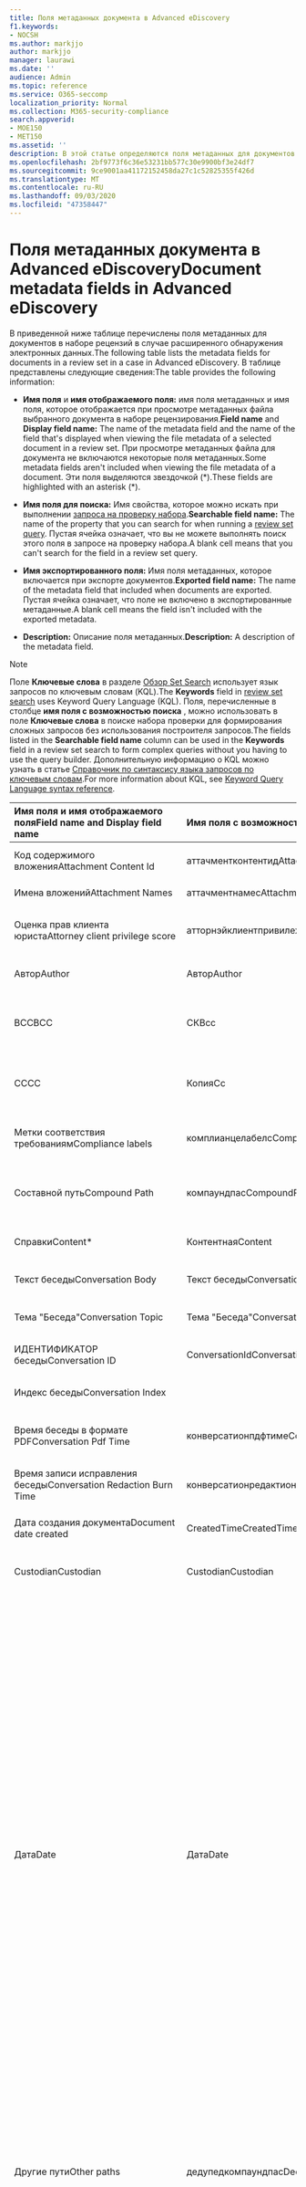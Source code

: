 ```yaml
---
title: Поля метаданных документа в Advanced eDiscovery
f1.keywords:
- NOCSH
ms.author: markjjo
author: markjjo
manager: laurawi
ms.date: ''
audience: Admin
ms.topic: reference
ms.service: O365-seccomp
localization_priority: Normal
ms.collection: M365-security-compliance
search.appverid:
- MOE150
- MET150
ms.assetid: ''
description: В этой статье определяются поля метаданных для документов в наборе проверки в случае Advanced eDiscovery в Microsoft 365.
ms.openlocfilehash: 2bf9773f6c36e53231bb577c30e9900bf3e24df7
ms.sourcegitcommit: 9ce9001aa41172152458da27c1c52825355f426d
ms.translationtype: MT
ms.contentlocale: ru-RU
ms.lasthandoff: 09/03/2020
ms.locfileid: "47358447"
---
```

# <a name="document-metadata-fields-in-advanced-ediscovery"></a><span data-ttu-id="0b75d-103">Поля метаданных документа в Advanced eDiscovery</span><span class="sxs-lookup"><span data-stu-id="0b75d-103">Document metadata fields in Advanced eDiscovery</span></span>

<span data-ttu-id="0b75d-104">В приведенной ниже таблице перечислены поля метаданных для документов в наборе рецензий в случае расширенного обнаружения электронных данных.</span><span class="sxs-lookup"><span data-stu-id="0b75d-104">The following table lists the metadata fields for documents in a review set in a case in Advanced eDiscovery.</span></span> <span data-ttu-id="0b75d-105">В таблице представлены следующие сведения:</span><span class="sxs-lookup"><span data-stu-id="0b75d-105">The table provides the following information:</span></span>

- <span data-ttu-id="0b75d-106">**Имя поля** и **имя отображаемого поля:** имя поля метаданных и имя поля, которое отображается при просмотре метаданных файла выбранного документа в наборе рецензирования.</span><span class="sxs-lookup"><span data-stu-id="0b75d-106">**Field name** and **Display field name:** The name of the metadata field and the name of the field that's displayed when viewing the file metadata of a selected document in a review set.</span></span> <span data-ttu-id="0b75d-107">При просмотре метаданных файла для документа не включаются некоторые поля метаданных.</span><span class="sxs-lookup"><span data-stu-id="0b75d-107">Some metadata fields aren't included when viewing the file metadata of a document.</span></span> <span data-ttu-id="0b75d-108">Эти поля выделяются звездочкой (\*).</span><span class="sxs-lookup"><span data-stu-id="0b75d-108">These fields are highlighted with an asterisk (\*).</span></span>

- <span data-ttu-id="0b75d-109">**Имя поля для поиска:** Имя свойства, которое можно искать при выполнении [запроса на проверку набора](review-set-search.md).</span><span class="sxs-lookup"><span data-stu-id="0b75d-109">**Searchable field name:** The name of the property that you can search for when running a [review set query](review-set-search.md).</span></span> <span data-ttu-id="0b75d-110">Пустая ячейка означает, что вы не можете выполнять поиск этого поля в запросе на проверку набора.</span><span class="sxs-lookup"><span data-stu-id="0b75d-110">A blank cell means that you can't search for the field in a review set query.</span></span>

- <span data-ttu-id="0b75d-111">**Имя экспортированного поля:** Имя поля метаданных, которое включается при экспорте документов.</span><span class="sxs-lookup"><span data-stu-id="0b75d-111">**Exported field name:** The name of the metadata field that included when documents are exported.</span></span>  <span data-ttu-id="0b75d-112">Пустая ячейка означает, что поле не включено в экспортированные метаданные.</span><span class="sxs-lookup"><span data-stu-id="0b75d-112">A blank cell means the field isn't included with the exported metadata.</span></span>

- <span data-ttu-id="0b75d-113">**Description:** Описание поля метаданных.</span><span class="sxs-lookup"><span data-stu-id="0b75d-113">**Description:** A description of the metadata field.</span></span>

> [!NOTE]
> <span data-ttu-id="0b75d-114">Поле **Ключевые слова** в разделе [Обзор Set Search](https://docs.microsoft.com/microsoft-365/compliance/review-set-search) использует язык запросов по ключевым словам (KQL).</span><span class="sxs-lookup"><span data-stu-id="0b75d-114">The **Keywords** field in [review set search](https://docs.microsoft.com/microsoft-365/compliance/review-set-search) uses Keyword Query Language (KQL).</span></span> <span data-ttu-id="0b75d-115">Поля, перечисленные в столбце **имя поля с возможностью поиска** , можно использовать в поле **Ключевые слова** в поиске набора проверки для формирования сложных запросов без использования построителя запросов.</span><span class="sxs-lookup"><span data-stu-id="0b75d-115">The fields listed in the **Searchable field name** column can be used in the **Keywords** field in a review set search to form complex queries without you having to use the query builder.</span></span> <span data-ttu-id="0b75d-116">Дополнительную информацию о KQL можно узнать в статье [Справочник по синтаксису языка запросов по ключевым словам](https://go.microsoft.com/fwlink/?LinkId=269603).</span><span class="sxs-lookup"><span data-stu-id="0b75d-116">For more information about KQL, see [Keyword Query Language syntax reference](https://go.microsoft.com/fwlink/?LinkId=269603).</span></span>

|<span data-ttu-id="0b75d-117">**Имя поля** и **имя отображаемого поля**</span><span class="sxs-lookup"><span data-stu-id="0b75d-117">**Field name** and **Display field name**</span></span>|<span data-ttu-id="0b75d-118">**Имя поля с возможностью поиска**</span><span class="sxs-lookup"><span data-stu-id="0b75d-118">**Searchable field name**</span></span>|<span data-ttu-id="0b75d-119">**Имя экспортируемого поля**</span><span class="sxs-lookup"><span data-stu-id="0b75d-119">**Exported field name**</span></span>|<span data-ttu-id="0b75d-120">**Описание**</span><span class="sxs-lookup"><span data-stu-id="0b75d-120">**Description**</span></span>|
|:-----|:-----|:-----|:-----|
|<span data-ttu-id="0b75d-121">Код содержимого вложения</span><span class="sxs-lookup"><span data-stu-id="0b75d-121">Attachment Content Id</span></span>|<span data-ttu-id="0b75d-122">аттачментконтентид</span><span class="sxs-lookup"><span data-stu-id="0b75d-122">AttachmentContentId</span></span>||<span data-ttu-id="0b75d-123">Идентификатор содержимого вложения элемента.</span><span class="sxs-lookup"><span data-stu-id="0b75d-123">Attachment content Id of the item.</span></span>|
|<span data-ttu-id="0b75d-124">Имена вложений</span><span class="sxs-lookup"><span data-stu-id="0b75d-124">Attachment Names</span></span>|<span data-ttu-id="0b75d-125">аттачментнамес</span><span class="sxs-lookup"><span data-stu-id="0b75d-125">AttachmentNames</span></span>|<span data-ttu-id="0b75d-126">Attachment_Names</span><span class="sxs-lookup"><span data-stu-id="0b75d-126">Attachment_Names</span></span>|<span data-ttu-id="0b75d-127">Список имен вложений.</span><span class="sxs-lookup"><span data-stu-id="0b75d-127">List of names of attachments.</span></span>|
|<span data-ttu-id="0b75d-128">Оценка прав клиента юриста</span><span class="sxs-lookup"><span data-stu-id="0b75d-128">Attorney client privilege score</span></span>|<span data-ttu-id="0b75d-129">атторнэйклиентпривилежескоре</span><span class="sxs-lookup"><span data-stu-id="0b75d-129">AttorneyClientPrivilegeScore</span></span>||<span data-ttu-id="0b75d-130">Юрист — Оценка контента модели прав клиентов.</span><span class="sxs-lookup"><span data-stu-id="0b75d-130">Attorney-client privilege model content score.</span></span>|
|<span data-ttu-id="0b75d-131">Автор</span><span class="sxs-lookup"><span data-stu-id="0b75d-131">Author</span></span>|<span data-ttu-id="0b75d-132">Автор</span><span class="sxs-lookup"><span data-stu-id="0b75d-132">Author</span></span>|<span data-ttu-id="0b75d-133">Doc_authors</span><span class="sxs-lookup"><span data-stu-id="0b75d-133">Doc_authors</span></span>|<span data-ttu-id="0b75d-134">Автор из метаданных документа.</span><span class="sxs-lookup"><span data-stu-id="0b75d-134">Author from the document metadata.</span></span>|
|<span data-ttu-id="0b75d-135">BCC</span><span class="sxs-lookup"><span data-stu-id="0b75d-135">BCC</span></span>|<span data-ttu-id="0b75d-136">СК</span><span class="sxs-lookup"><span data-stu-id="0b75d-136">Bcc</span></span>|<span data-ttu-id="0b75d-137">Email_bcc</span><span class="sxs-lookup"><span data-stu-id="0b75d-137">Email_bcc</span></span>|<span data-ttu-id="0b75d-138">Поле "СК" для типов сообщений.</span><span class="sxs-lookup"><span data-stu-id="0b75d-138">Bcc field for message types.</span></span> <span data-ttu-id="0b75d-139">Формат — \*\*DisplayName \<SMTPAddress> \*\*.</span><span class="sxs-lookup"><span data-stu-id="0b75d-139">Format is **DisplayName \<SMTPAddress>**.</span></span>|
|<span data-ttu-id="0b75d-140">CC</span><span class="sxs-lookup"><span data-stu-id="0b75d-140">CC</span></span>|<span data-ttu-id="0b75d-141">Копия</span><span class="sxs-lookup"><span data-stu-id="0b75d-141">Cc</span></span>|<span data-ttu-id="0b75d-142">Email_cc</span><span class="sxs-lookup"><span data-stu-id="0b75d-142">Email_cc</span></span>|<span data-ttu-id="0b75d-143">Поле "копия" для типов сообщений.</span><span class="sxs-lookup"><span data-stu-id="0b75d-143">Cc field for message types.</span></span> <span data-ttu-id="0b75d-144">Формат — \*\*DisplayName \<SMTPAddress> \*\*.</span><span class="sxs-lookup"><span data-stu-id="0b75d-144">Format is **DisplayName \<SMTPAddress>**.</span></span>|
|<span data-ttu-id="0b75d-145">Метки соответствия требованиям</span><span class="sxs-lookup"><span data-stu-id="0b75d-145">Compliance labels</span></span>|<span data-ttu-id="0b75d-146">комплианцелабелс</span><span class="sxs-lookup"><span data-stu-id="0b75d-146">ComplianceLabels</span></span>|<span data-ttu-id="0b75d-147">Compliance_labels</span><span class="sxs-lookup"><span data-stu-id="0b75d-147">Compliance_labels</span></span>|<span data-ttu-id="0b75d-148">[Метки хранения](retention.md) применены к содержимому в Office 365.</span><span class="sxs-lookup"><span data-stu-id="0b75d-148">[Retention labels](retention.md) applied to content in Office 365.</span></span>|
|<span data-ttu-id="0b75d-149">Составной путь</span><span class="sxs-lookup"><span data-stu-id="0b75d-149">Compound Path</span></span>|<span data-ttu-id="0b75d-150">компаундпас</span><span class="sxs-lookup"><span data-stu-id="0b75d-150">CompoundPath</span></span>|<span data-ttu-id="0b75d-151">Compound_path</span><span class="sxs-lookup"><span data-stu-id="0b75d-151">Compound_path</span></span>|<span data-ttu-id="0b75d-152">Доступный для человека путь, который описывает источник элемента.</span><span class="sxs-lookup"><span data-stu-id="0b75d-152">Human readable path that describes the source of the item.</span></span>|
|<span data-ttu-id="0b75d-153">Справки</span><span class="sxs-lookup"><span data-stu-id="0b75d-153">Content\*</span></span>|<span data-ttu-id="0b75d-154">Контентная</span><span class="sxs-lookup"><span data-stu-id="0b75d-154">Content</span></span>||<span data-ttu-id="0b75d-155">Извлеченный текст элемента.</span><span class="sxs-lookup"><span data-stu-id="0b75d-155">Extracted text of the item.</span></span>|
|<span data-ttu-id="0b75d-156">Текст беседы</span><span class="sxs-lookup"><span data-stu-id="0b75d-156">Conversation Body</span></span>|<span data-ttu-id="0b75d-157">Текст беседы</span><span class="sxs-lookup"><span data-stu-id="0b75d-157">Conversation Body</span></span>||<span data-ttu-id="0b75d-158">Текст беседы элемента.</span><span class="sxs-lookup"><span data-stu-id="0b75d-158">Conversation body of the item.</span></span>|
|<span data-ttu-id="0b75d-159">Тема "Беседа"</span><span class="sxs-lookup"><span data-stu-id="0b75d-159">Conversation Topic</span></span>|<span data-ttu-id="0b75d-160">Тема "Беседа"</span><span class="sxs-lookup"><span data-stu-id="0b75d-160">Conversation Topic</span></span>||<span data-ttu-id="0b75d-161">Раздел "Беседа" элемента.</span><span class="sxs-lookup"><span data-stu-id="0b75d-161">Conversation topic of the item.</span></span>|
|<span data-ttu-id="0b75d-162">ИДЕНТИФИКАТОР беседы</span><span class="sxs-lookup"><span data-stu-id="0b75d-162">Conversation ID</span></span>|<span data-ttu-id="0b75d-163">ConversationId</span><span class="sxs-lookup"><span data-stu-id="0b75d-163">ConversationId</span></span>|<span data-ttu-id="0b75d-164">Conversation_ID</span><span class="sxs-lookup"><span data-stu-id="0b75d-164">Conversation_ID</span></span>|<span data-ttu-id="0b75d-165">Идентификатор беседы из сообщения.</span><span class="sxs-lookup"><span data-stu-id="0b75d-165">Conversation Id from the message.</span></span>|
|<span data-ttu-id="0b75d-166">Индекс беседы</span><span class="sxs-lookup"><span data-stu-id="0b75d-166">Conversation Index</span></span>||<span data-ttu-id="0b75d-167">Conversation_index</span><span class="sxs-lookup"><span data-stu-id="0b75d-167">Conversation_index</span></span>|<span data-ttu-id="0b75d-168">Индекс беседы из сообщения.</span><span class="sxs-lookup"><span data-stu-id="0b75d-168">Conversation index from the message.</span></span>|
|<span data-ttu-id="0b75d-169">Время беседы в формате PDF</span><span class="sxs-lookup"><span data-stu-id="0b75d-169">Conversation Pdf Time</span></span>|<span data-ttu-id="0b75d-170">конверсатионпдфтиме</span><span class="sxs-lookup"><span data-stu-id="0b75d-170">ConversationPdfTime</span></span>||<span data-ttu-id="0b75d-171">Дата создания PDF-версии беседы.</span><span class="sxs-lookup"><span data-stu-id="0b75d-171">Date when the PDF version of the conversation was created.</span></span>|
|<span data-ttu-id="0b75d-172">Время записи исправления беседы</span><span class="sxs-lookup"><span data-stu-id="0b75d-172">Conversation Redaction Burn Time</span></span>|<span data-ttu-id="0b75d-173">конверсатионредактионбурнтиме</span><span class="sxs-lookup"><span data-stu-id="0b75d-173">ConversationRedactionBurnTime</span></span>||<span data-ttu-id="0b75d-174">Дата создания PDF-версии беседы для чата.</span><span class="sxs-lookup"><span data-stu-id="0b75d-174">Date when the PDF version of the conversation was created for Chat.</span></span>|
|<span data-ttu-id="0b75d-175">Дата создания документа</span><span class="sxs-lookup"><span data-stu-id="0b75d-175">Document date created</span></span>|<span data-ttu-id="0b75d-176">CreatedTime</span><span class="sxs-lookup"><span data-stu-id="0b75d-176">CreatedTime</span></span>|<span data-ttu-id="0b75d-177">Doc_date_created</span><span class="sxs-lookup"><span data-stu-id="0b75d-177">Doc_date_created</span></span>|<span data-ttu-id="0b75d-178">Создание даты из метаданных документа.</span><span class="sxs-lookup"><span data-stu-id="0b75d-178">Create date from document metadata.</span></span>|
|<span data-ttu-id="0b75d-179">Custodian</span><span class="sxs-lookup"><span data-stu-id="0b75d-179">Custodian</span></span>|<span data-ttu-id="0b75d-180">Custodian</span><span class="sxs-lookup"><span data-stu-id="0b75d-180">Custodian</span></span>|<span data-ttu-id="0b75d-181">Custodian</span><span class="sxs-lookup"><span data-stu-id="0b75d-181">Custodian</span></span>|<span data-ttu-id="0b75d-182">Имя хранитель, с которым связан элемент.</span><span class="sxs-lookup"><span data-stu-id="0b75d-182">Name of the custodian the item was associated with.</span></span>|
|<span data-ttu-id="0b75d-183">Дата</span><span class="sxs-lookup"><span data-stu-id="0b75d-183">Date</span></span>|<span data-ttu-id="0b75d-184">Дата</span><span class="sxs-lookup"><span data-stu-id="0b75d-184">Date</span></span>|<span data-ttu-id="0b75d-185">Дата</span><span class="sxs-lookup"><span data-stu-id="0b75d-185">Date</span></span>|<span data-ttu-id="0b75d-186">Date — это вычисляемое поле, зависящее от типа файла.</span><span class="sxs-lookup"><span data-stu-id="0b75d-186">Date is a computed field that depends on the file type.</span></span><br /><br /><span data-ttu-id="0b75d-187">Электронная почта: Дата отправки</span><span class="sxs-lookup"><span data-stu-id="0b75d-187">Email: Sent date</span></span><br /><span data-ttu-id="0b75d-188">Вложения электронной почты: Дата последнего изменения документа; если она недоступна, Дата отправки родительского объекта</span><span class="sxs-lookup"><span data-stu-id="0b75d-188">Email attachments: Last modified date of the document;if not available, the parent's Sent date</span></span><br /><span data-ttu-id="0b75d-189">Внедренные документы: Дата последнего изменения документа; Если этот параметр недоступен, Дата последнего изменения родительского элемента</span><span class="sxs-lookup"><span data-stu-id="0b75d-189">Embedded documents: Last modified date of the document; if not available, the parent's last modified date</span></span><br /><span data-ttu-id="0b75d-190">Документы SPO (включает современные вложения): Дата последнего изменения SharePoint; Если этот параметр недоступен, Дата последнего изменения документов</span><span class="sxs-lookup"><span data-stu-id="0b75d-190">SPO documents (includes modern attachments): SharePoint Last modified date; if not available, the documents last modified date</span></span><br /><span data-ttu-id="0b75d-191">Документы, не относящиеся к Office 365: Дата последнего изменения</span><span class="sxs-lookup"><span data-stu-id="0b75d-191">Non-Office 365 documents: Last modified date</span></span><br /><span data-ttu-id="0b75d-192">Собрания: Дата начала собрания</span><span class="sxs-lookup"><span data-stu-id="0b75d-192">Meetings: Meeting start date</span></span><br /><span data-ttu-id="0b75d-193">Голосовая почта: Дата отправки</span><span class="sxs-lookup"><span data-stu-id="0b75d-193">VoiceMail: Sent date</span></span><br /><span data-ttu-id="0b75d-194">Мгновенные сообщения: Дата отправки</span><span class="sxs-lookup"><span data-stu-id="0b75d-194">IM: Sent date</span></span>|
|<span data-ttu-id="0b75d-195">Другие пути</span><span class="sxs-lookup"><span data-stu-id="0b75d-195">Other paths</span></span>|<span data-ttu-id="0b75d-196">дедупедкомпаундпас</span><span class="sxs-lookup"><span data-stu-id="0b75d-196">Dedupedcompoundpath</span></span>|<span data-ttu-id="0b75d-197">Deduped_compound_path</span><span class="sxs-lookup"><span data-stu-id="0b75d-197">Deduped_compound_path</span></span>|<span data-ttu-id="0b75d-198">Список составных путей документов, которые являются точными дубликатами (электронная почта: на основе контента, документов: на основе хеша).</span><span class="sxs-lookup"><span data-stu-id="0b75d-198">List of compound paths of documents that are exact duplicates (email: based on content, documents: based on hash).</span></span>|
|<span data-ttu-id="0b75d-199">Другие custodians</span><span class="sxs-lookup"><span data-stu-id="0b75d-199">Other custodians</span></span>|<span data-ttu-id="0b75d-200">дедупедкустодианс</span><span class="sxs-lookup"><span data-stu-id="0b75d-200">DedupedCustodians</span></span>|<span data-ttu-id="0b75d-201">Deduped_custodians</span><span class="sxs-lookup"><span data-stu-id="0b75d-201">Deduped_custodians</span></span>|<span data-ttu-id="0b75d-202">Список custodians документов, которые являются точными дубликатами (для сообщений электронной почты на основе содержимого, в зависимости от хеша).</span><span class="sxs-lookup"><span data-stu-id="0b75d-202">List of custodians of documents that are exact duplicates (for email, based on content; for documents, based on hash).</span></span>|
|<span data-ttu-id="0b75d-203">Другие идентификаторы файлов</span><span class="sxs-lookup"><span data-stu-id="0b75d-203">Other file IDs</span></span>|<span data-ttu-id="0b75d-204">дедупедфилеидс</span><span class="sxs-lookup"><span data-stu-id="0b75d-204">DedupedFileIds</span></span>|<span data-ttu-id="0b75d-205">Deduped_file_IDs</span><span class="sxs-lookup"><span data-stu-id="0b75d-205">Deduped_file_IDs</span></span>|<span data-ttu-id="0b75d-206">Список идентификаторов документов, которые являются точными дубликатами (для сообщений электронной почты на основе содержимого, в зависимости от хеша).</span><span class="sxs-lookup"><span data-stu-id="0b75d-206">List of file IDs of documents that are exact duplicates (for email, based on content; for documents, based on hash).</span></span>|
|<span data-ttu-id="0b75d-207">Комментарии к документам</span><span class="sxs-lookup"><span data-stu-id="0b75d-207">Document comments</span></span>|<span data-ttu-id="0b75d-208">доккомментс</span><span class="sxs-lookup"><span data-stu-id="0b75d-208">DocComments</span></span>|<span data-ttu-id="0b75d-209">Doc_comments</span><span class="sxs-lookup"><span data-stu-id="0b75d-209">Doc_comments</span></span>|<span data-ttu-id="0b75d-210">Комментарии из метаданных документа.</span><span class="sxs-lookup"><span data-stu-id="0b75d-210">Comments from the document metadata.</span></span>|
|<span data-ttu-id="0b75d-211">Организация документа</span><span class="sxs-lookup"><span data-stu-id="0b75d-211">Document company</span></span>||<span data-ttu-id="0b75d-212">Doc_company</span><span class="sxs-lookup"><span data-stu-id="0b75d-212">Doc_company</span></span>|<span data-ttu-id="0b75d-213">Организация из метаданных документа.</span><span class="sxs-lookup"><span data-stu-id="0b75d-213">Company from the document metadata.</span></span>|
|<span data-ttu-id="0b75d-214">ДоЦиндекс \*</span><span class="sxs-lookup"><span data-stu-id="0b75d-214">DocIndex\*</span></span>|||<span data-ttu-id="0b75d-215">Индекс в семействе.</span><span class="sxs-lookup"><span data-stu-id="0b75d-215">The index in the family.</span></span> <span data-ttu-id="0b75d-216">**-1** или **0** означает, что это корневой каталог.</span><span class="sxs-lookup"><span data-stu-id="0b75d-216">**-1** or **0** means it is the root.</span></span>|
|<span data-ttu-id="0b75d-217">Ключевые слова документа</span><span class="sxs-lookup"><span data-stu-id="0b75d-217">Document keywords</span></span>||<span data-ttu-id="0b75d-218">Doc_keywords</span><span class="sxs-lookup"><span data-stu-id="0b75d-218">Doc_keywords</span></span>|<span data-ttu-id="0b75d-219">Ключевые слова из метаданных документа.</span><span class="sxs-lookup"><span data-stu-id="0b75d-219">Keywords from the document metadata.</span></span>|
|<span data-ttu-id="0b75d-220">Автор изменений в документе</span><span class="sxs-lookup"><span data-stu-id="0b75d-220">Document modified by</span></span>||<span data-ttu-id="0b75d-221">Doc_modified_by</span><span class="sxs-lookup"><span data-stu-id="0b75d-221">Doc_modified_by</span></span>|<span data-ttu-id="0b75d-222">Дата последнего изменения от метаданных документа.</span><span class="sxs-lookup"><span data-stu-id="0b75d-222">Last modified date by from document metadata.</span></span>|
|<span data-ttu-id="0b75d-223">Версия документа</span><span class="sxs-lookup"><span data-stu-id="0b75d-223">Document Revision</span></span>||<span data-ttu-id="0b75d-224">Doc_revision</span><span class="sxs-lookup"><span data-stu-id="0b75d-224">Doc_revision</span></span>|<span data-ttu-id="0b75d-225">Редакция из метаданных документа.</span><span class="sxs-lookup"><span data-stu-id="0b75d-225">Revision from the document metadata.</span></span>|
|<span data-ttu-id="0b75d-226">Тема документа</span><span class="sxs-lookup"><span data-stu-id="0b75d-226">Document subject</span></span>||<span data-ttu-id="0b75d-227">Doc_subject</span><span class="sxs-lookup"><span data-stu-id="0b75d-227">Doc_subject</span></span>|<span data-ttu-id="0b75d-228">Тема из метаданных документа.</span><span class="sxs-lookup"><span data-stu-id="0b75d-228">Subject from the document metadata.</span></span>|
|<span data-ttu-id="0b75d-229">Шаблон документа</span><span class="sxs-lookup"><span data-stu-id="0b75d-229">Document template</span></span>||<span data-ttu-id="0b75d-230">Doc_template</span><span class="sxs-lookup"><span data-stu-id="0b75d-230">Doc_template</span></span>|<span data-ttu-id="0b75d-231">Шаблон из метаданных документа.</span><span class="sxs-lookup"><span data-stu-id="0b75d-231">Template from the document metadata.</span></span>|
|<span data-ttu-id="0b75d-232">Тема "главный"</span><span class="sxs-lookup"><span data-stu-id="0b75d-232">Dominant theme</span></span>|<span data-ttu-id="0b75d-233">доминантсеме</span><span class="sxs-lookup"><span data-stu-id="0b75d-233">DominantTheme</span></span>|<span data-ttu-id="0b75d-234">Dominant_theme</span><span class="sxs-lookup"><span data-stu-id="0b75d-234">Dominant_theme</span></span>|<span data-ttu-id="0b75d-235">Тема, рассчитанная для аналитики.</span><span class="sxs-lookup"><span data-stu-id="0b75d-235">Dominant theme as calculated for analytics.</span></span>|
|<span data-ttu-id="0b75d-236">Повторяющееся подмножество</span><span class="sxs-lookup"><span data-stu-id="0b75d-236">Duplicate subset</span></span>||<span data-ttu-id="0b75d-237">Duplicate_subset</span><span class="sxs-lookup"><span data-stu-id="0b75d-237">Duplicate_subset</span></span>|<span data-ttu-id="0b75d-238">Идентификатор группы для точных повторов.</span><span class="sxs-lookup"><span data-stu-id="0b75d-238">Group ID for exact duplicates.</span></span>|
|<span data-ttu-id="0b75d-239">Емаилактион \*</span><span class="sxs-lookup"><span data-stu-id="0b75d-239">EmailAction\*</span></span>||<span data-ttu-id="0b75d-240">Email_action</span><span class="sxs-lookup"><span data-stu-id="0b75d-240">Email_action</span></span>|<span data-ttu-id="0b75d-241">Значения: **None**, **Reply**или **Forward**; в соответствии со строкой темы сообщения.</span><span class="sxs-lookup"><span data-stu-id="0b75d-241">Values are **None**, **Reply**, or **Forward**; based on the subject line of a message.</span></span>|
|<span data-ttu-id="0b75d-242">Уведомление о доставке электронной почты</span><span class="sxs-lookup"><span data-stu-id="0b75d-242">Email Delivery Receipt</span></span>||<span data-ttu-id="0b75d-243">Email_delivery_receipt</span><span class="sxs-lookup"><span data-stu-id="0b75d-243">Email_delivery_receipt</span></span>|<span data-ttu-id="0b75d-244">Адрес электронной почты, указанный в заголовках Интернета для уведомления о доставке.</span><span class="sxs-lookup"><span data-stu-id="0b75d-244">Email address supplied in Internet Headers for delivery receipt.</span></span>|
|<span data-ttu-id="0b75d-245">Importance</span><span class="sxs-lookup"><span data-stu-id="0b75d-245">Importance</span></span>|<span data-ttu-id="0b75d-246">емаилимпортанце</span><span class="sxs-lookup"><span data-stu-id="0b75d-246">EmailImportance</span></span>|<span data-ttu-id="0b75d-247">Email_importance</span><span class="sxs-lookup"><span data-stu-id="0b75d-247">Email_importance</span></span>|<span data-ttu-id="0b75d-248">Важность сообщения: **0** — мин; **1** — обычный; **2** — высокий</span><span class="sxs-lookup"><span data-stu-id="0b75d-248">Importance of the message: **0** - Low; **1** - Normal; **2** - High</span></span>|
|<span data-ttu-id="0b75d-249">Емаиллевел \*</span><span class="sxs-lookup"><span data-stu-id="0b75d-249">EmailLevel\*</span></span>||<span data-ttu-id="0b75d-250">Email_level</span><span class="sxs-lookup"><span data-stu-id="0b75d-250">Email_level</span></span>|<span data-ttu-id="0b75d-251">Указывает уровень сообщения в цепочке электронной почты, к которой он принадлежит; вложения наследуют значение родительского сообщения.</span><span class="sxs-lookup"><span data-stu-id="0b75d-251">Indicates a message's level within the email thread it belongs to; attachments inherit its parent message's value.</span></span>|
|<span data-ttu-id="0b75d-252">Идентификатор сообщения электронной почты</span><span class="sxs-lookup"><span data-stu-id="0b75d-252">Email Message Id</span></span>||<span data-ttu-id="0b75d-253">Email_message_ID</span><span class="sxs-lookup"><span data-stu-id="0b75d-253">Email_message_ID</span></span>|<span data-ttu-id="0b75d-254">Идентификатор сообщения Интернета из сообщения.</span><span class="sxs-lookup"><span data-stu-id="0b75d-254">Internet message Id from the message.</span></span>|
|<span data-ttu-id="0b75d-255">Емаилреадрецеипт \*</span><span class="sxs-lookup"><span data-stu-id="0b75d-255">EmailReadReceipt\*</span></span>||<span data-ttu-id="0b75d-256">Email_read_receipt</span><span class="sxs-lookup"><span data-stu-id="0b75d-256">Email_read_receipt</span></span>|<span data-ttu-id="0b75d-257">Адрес электронной почты, указанный в заголовках Интернета для уведомления о прочтении.</span><span class="sxs-lookup"><span data-stu-id="0b75d-257">Email address supplied in Internet Headers for read receipt.</span></span>|
|<span data-ttu-id="0b75d-258">Защита электронной почты</span><span class="sxs-lookup"><span data-stu-id="0b75d-258">Email Security</span></span>|<span data-ttu-id="0b75d-259">емаилсекурити</span><span class="sxs-lookup"><span data-stu-id="0b75d-259">EmailSecurity</span></span>|<span data-ttu-id="0b75d-260">Email_security</span><span class="sxs-lookup"><span data-stu-id="0b75d-260">Email_security</span></span>|<span data-ttu-id="0b75d-261">Параметр безопасности сообщения: **0** — нет; **1** — подписан; **2** — зашифровано; **3** — зашифровано и подписано.</span><span class="sxs-lookup"><span data-stu-id="0b75d-261">Security setting of the message: **0** - None; **1** - Signed; **2** -  Encrypted; **3** -  Encrypted and signed.</span></span>|
|<span data-ttu-id="0b75d-262">Чувствительность электронной почты</span><span class="sxs-lookup"><span data-stu-id="0b75d-262">Email Sensitivity</span></span>|<span data-ttu-id="0b75d-263">емаилсенситивити</span><span class="sxs-lookup"><span data-stu-id="0b75d-263">EmailSensitivity</span></span>|<span data-ttu-id="0b75d-264">email_sensitivity</span><span class="sxs-lookup"><span data-stu-id="0b75d-264">email_sensitivity</span></span>|<span data-ttu-id="0b75d-265">Параметр учета сообщения: **0** — нет; **1** персональный; **2** — частный; **3** — компаниконфидентиал.</span><span class="sxs-lookup"><span data-stu-id="0b75d-265">Sensitivity setting of the message: **0** - None; **1** Personal; **2** - Private; **3** - CompanyConfidential.</span></span>|
|<span data-ttu-id="0b75d-266">Набор электронной почты</span><span class="sxs-lookup"><span data-stu-id="0b75d-266">Email set</span></span>|<span data-ttu-id="0b75d-267">Почтовые подпочты</span><span class="sxs-lookup"><span data-stu-id="0b75d-267">EmailSet</span></span>|<span data-ttu-id="0b75d-268">Email_set</span><span class="sxs-lookup"><span data-stu-id="0b75d-268">Email_set</span></span>|<span data-ttu-id="0b75d-269">Идентификатор группы для всех сообщений в одном наборе электронной почты.</span><span class="sxs-lookup"><span data-stu-id="0b75d-269">Group ID for all messages in the same email set.</span></span>|
|<span data-ttu-id="0b75d-270">Емаилсреад \*</span><span class="sxs-lookup"><span data-stu-id="0b75d-270">EmailThread\*</span></span>||<span data-ttu-id="0b75d-271">Email_thread</span><span class="sxs-lookup"><span data-stu-id="0b75d-271">Email_thread</span></span>|<span data-ttu-id="0b75d-272">Позиция сообщения в наборе электронной почты; состоит из идентификаторов узлов из корня к текущему сообщению и разделены точками (.).</span><span class="sxs-lookup"><span data-stu-id="0b75d-272">Position of the message within the email set; consists of node IDs from the root to the current message and are separated by periods (.).</span></span>|
|<span data-ttu-id="0b75d-273">Извлеченный тип контента</span><span class="sxs-lookup"><span data-stu-id="0b75d-273">Extracted content type</span></span>||<span data-ttu-id="0b75d-274">Extracted_content_type</span><span class="sxs-lookup"><span data-stu-id="0b75d-274">Extracted_content_type</span></span>|<span data-ttu-id="0b75d-275">Извлеченный тип контента в виде типа MIME; Например, **image/jpeg**</span><span class="sxs-lookup"><span data-stu-id="0b75d-275">Extracted content type, in the form of mime type; for example, **image/jpeg**</span></span>|
|<span data-ttu-id="0b75d-276">Екстрактедтекстленгс \*</span><span class="sxs-lookup"><span data-stu-id="0b75d-276">ExtractedTextLength\*</span></span>||<span data-ttu-id="0b75d-277">Extracted_text_length</span><span class="sxs-lookup"><span data-stu-id="0b75d-277">Extracted_text_length</span></span>|<span data-ttu-id="0b75d-278">Количество символов в извлеченном тексте.</span><span class="sxs-lookup"><span data-stu-id="0b75d-278">Number of characters in the extracted text.</span></span>|
|<span data-ttu-id="0b75d-279">Выдача очков с учетом соответствия продукта 1 \*</span><span class="sxs-lookup"><span data-stu-id="0b75d-279">Family relevance score Case issue 1\*</span></span>||<span data-ttu-id="0b75d-280">Family_relevance_score_case_issue_1</span><span class="sxs-lookup"><span data-stu-id="0b75d-280">Family_relevance_score_case_issue_1</span></span>|<span data-ttu-id="0b75d-281">Показатель релевантности для продукта с учетом случая 1 от релевантности.</span><span class="sxs-lookup"><span data-stu-id="0b75d-281">Family relevance score Case issue 1 from Relevance.</span></span>|
|<span data-ttu-id="0b75d-282">Фамилидупликатесет \*</span><span class="sxs-lookup"><span data-stu-id="0b75d-282">FamilyDuplicateSet\*</span></span>||<span data-ttu-id="0b75d-283">Family_duplicate_set</span><span class="sxs-lookup"><span data-stu-id="0b75d-283">Family_duplicate_set</span></span>|<span data-ttu-id="0b75d-284">Числовой идентификатор для семейств, которые являются точными дубликатами друг друга (одинаковым контентом и всеми вложениями).</span><span class="sxs-lookup"><span data-stu-id="0b75d-284">Numeric identifier for families that are exact duplicates of each other (same content and all the same attachments).</span></span>|
|<span data-ttu-id="0b75d-285">ИДЕНТИФИКАТОР семейства</span><span class="sxs-lookup"><span data-stu-id="0b75d-285">Family ID</span></span>|<span data-ttu-id="0b75d-286">FamilyId</span><span class="sxs-lookup"><span data-stu-id="0b75d-286">FamilyId</span></span>|<span data-ttu-id="0b75d-287">Family_ID</span><span class="sxs-lookup"><span data-stu-id="0b75d-287">Family_ID</span></span>|<span data-ttu-id="0b75d-288">Идентификатор семейства объединяет все элементы; для электронной почты сюда входят сообщения и все вложения; для документов это включает документ и все внедренные элементы.</span><span class="sxs-lookup"><span data-stu-id="0b75d-288">Family Id groups together all items; for email, this includes the message and all attachments; for documents, this includes the document and any embedded items.</span></span>|
|<span data-ttu-id="0b75d-289">Размер семейства</span><span class="sxs-lookup"><span data-stu-id="0b75d-289">Family Size</span></span>||<span data-ttu-id="0b75d-290">Family_size</span><span class="sxs-lookup"><span data-stu-id="0b75d-290">Family_size</span></span>|<span data-ttu-id="0b75d-291">Число документов в семействе.</span><span class="sxs-lookup"><span data-stu-id="0b75d-291">Number of documents in the family.</span></span>|
|<span data-ttu-id="0b75d-292">Ошибка оценки релевантности файлов 1 \*</span><span class="sxs-lookup"><span data-stu-id="0b75d-292">File relevance score Case issue 1\*</span></span>||<span data-ttu-id="0b75d-293">File_relevance_score_case_issue_1</span><span class="sxs-lookup"><span data-stu-id="0b75d-293">File_relevance_score_case_issue_1</span></span>|<span data-ttu-id="0b75d-294">Показатель релевантности файлов с учетом случая 1 от релевантности.</span><span class="sxs-lookup"><span data-stu-id="0b75d-294">File relevance score Case issue 1 from Relevance.</span></span>|
|<span data-ttu-id="0b75d-295">Класс File</span><span class="sxs-lookup"><span data-stu-id="0b75d-295">File class</span></span>|<span data-ttu-id="0b75d-296">филекласс</span><span class="sxs-lookup"><span data-stu-id="0b75d-296">FileClass</span></span>|<span data-ttu-id="0b75d-297">File_class</span><span class="sxs-lookup"><span data-stu-id="0b75d-297">File_class</span></span>|<span data-ttu-id="0b75d-298">Для контента из SharePoint и OneDrive: **Document**; для контента из Exchange: **Электронная почта** или **вложение**.</span><span class="sxs-lookup"><span data-stu-id="0b75d-298">For content from SharePoint and OneDrive: **Document**; for content from Exchange: **Email** or **Attachment**.</span></span>|
|<span data-ttu-id="0b75d-299">Идентификатор файла</span><span class="sxs-lookup"><span data-stu-id="0b75d-299">File ID</span></span>|<span data-ttu-id="0b75d-300">FileId</span><span class="sxs-lookup"><span data-stu-id="0b75d-300">FileId</span></span>|<span data-ttu-id="0b75d-301">File_ID</span><span class="sxs-lookup"><span data-stu-id="0b75d-301">File_ID</span></span>|<span data-ttu-id="0b75d-302">Уникальный идентификатор документа в случае.</span><span class="sxs-lookup"><span data-stu-id="0b75d-302">Document identifier unique within the case.</span></span>|
|<span data-ttu-id="0b75d-303">Дата создания файловой системы</span><span class="sxs-lookup"><span data-stu-id="0b75d-303">File system date created</span></span>||<span data-ttu-id="0b75d-304">File_system_date_created</span><span class="sxs-lookup"><span data-stu-id="0b75d-304">File_system_date_created</span></span>|<span data-ttu-id="0b75d-305">Дата создания из файловой системы (применяется только к данным, не относящимся к Office 365).</span><span class="sxs-lookup"><span data-stu-id="0b75d-305">Created date from file system (only applies to non-Office 365 data).</span></span>|
|<span data-ttu-id="0b75d-306">Изменена дата файловой системы</span><span class="sxs-lookup"><span data-stu-id="0b75d-306">File system date modified</span></span>||<span data-ttu-id="0b75d-307">File_system_date_modified</span><span class="sxs-lookup"><span data-stu-id="0b75d-307">File_system_date_modified</span></span>|<span data-ttu-id="0b75d-308">Дата изменения из файловой системы (применяется только к данным, не относящимся к Office 365).</span><span class="sxs-lookup"><span data-stu-id="0b75d-308">Modified date from file system (only applies to non-Office 365 data).</span></span>|
|<span data-ttu-id="0b75d-309">Тип файла</span><span class="sxs-lookup"><span data-stu-id="0b75d-309">File Type</span></span>|<span data-ttu-id="0b75d-310">FileType</span><span class="sxs-lookup"><span data-stu-id="0b75d-310">FileType</span></span>||<span data-ttu-id="0b75d-311">Тип файла элемента в соответствии с расширением файла.</span><span class="sxs-lookup"><span data-stu-id="0b75d-311">File type of the item based on file extension.</span></span>|
|<span data-ttu-id="0b75d-312">Идентификатор группы</span><span class="sxs-lookup"><span data-stu-id="0b75d-312">Group Id</span></span>| <span data-ttu-id="0b75d-313">GroupID</span><span class="sxs-lookup"><span data-stu-id="0b75d-313">GroupID</span></span>|  |<span data-ttu-id="0b75d-314">Идентификатор группы для сгруппированного контента.</span><span class="sxs-lookup"><span data-stu-id="0b75d-314">Group ID for grouped content.</span></span>|
|<span data-ttu-id="0b75d-315">Имеет вложение</span><span class="sxs-lookup"><span data-stu-id="0b75d-315">Has attachment</span></span>|<span data-ttu-id="0b75d-316">HasAttachment</span><span class="sxs-lookup"><span data-stu-id="0b75d-316">HasAttachment</span></span>|<span data-ttu-id="0b75d-317">Email_has_attachment</span><span class="sxs-lookup"><span data-stu-id="0b75d-317">Email_has_attachment</span></span>|<span data-ttu-id="0b75d-318">Указывает, содержит ли сообщение вложения.</span><span class="sxs-lookup"><span data-stu-id="0b75d-318">Indicates whether or not the message has attachments.</span></span>|
|<span data-ttu-id="0b75d-319">Имеет юрист</span><span class="sxs-lookup"><span data-stu-id="0b75d-319">Has attorney</span></span>|<span data-ttu-id="0b75d-320">хасатторнэй</span><span class="sxs-lookup"><span data-stu-id="0b75d-320">HasAttorney</span></span>||<span data-ttu-id="0b75d-321">**True** , когда по крайней мере один из участников обнаруживается в списке юрист; в противном случае — значение **false**.</span><span class="sxs-lookup"><span data-stu-id="0b75d-321">**True** when at least one of the participants is found in the attorney list; otherwise, the value is **False**.</span></span>|
|<span data-ttu-id="0b75d-322">Хастекст \*</span><span class="sxs-lookup"><span data-stu-id="0b75d-322">HasText\*</span></span>||<span data-ttu-id="0b75d-323">Has_text</span><span class="sxs-lookup"><span data-stu-id="0b75d-323">Has_text</span></span>|<span data-ttu-id="0b75d-324">Указывает, содержит ли элемент текст; возможные значения: **true** и **false**.</span><span class="sxs-lookup"><span data-stu-id="0b75d-324">Indicates whether or not the item has text; possible values are **True** and **False**.</span></span>|
|<span data-ttu-id="0b75d-325">Неизменяемый идентификатор</span><span class="sxs-lookup"><span data-stu-id="0b75d-325">Immutable ID</span></span>||<span data-ttu-id="0b75d-326">Immutable_ID</span><span class="sxs-lookup"><span data-stu-id="0b75d-326">Immutable_ID</span></span>|<span data-ttu-id="0b75d-327">Этот идентификатор используется для уникальной идентификации документа в наборе рецензирования.</span><span class="sxs-lookup"><span data-stu-id="0b75d-327">This Id is used to uniquely identify a document within a review set.</span></span> <span data-ttu-id="0b75d-328">Это поле нельзя использовать в поиске набора проверки, и идентификатор невозможно использовать для доступа к документу в собственном расположении.</span><span class="sxs-lookup"><span data-stu-id="0b75d-328">This field can't be used in a review set search and the Id can't be used to access a document in its native location.</span></span>|
|<span data-ttu-id="0b75d-329">Инклюзивный тип</span><span class="sxs-lookup"><span data-stu-id="0b75d-329">Inclusive type</span></span>|<span data-ttu-id="0b75d-330">инклусиветипе</span><span class="sxs-lookup"><span data-stu-id="0b75d-330">InclusiveType</span></span>|<span data-ttu-id="0b75d-331">Inclusive_type</span><span class="sxs-lookup"><span data-stu-id="0b75d-331">Inclusive_type</span></span>|<span data-ttu-id="0b75d-332">Инклюзивный тип, рассчитанный для аналитики: **0** — не включительно; **1** включительно; **2** – включительно минус; **3** — включающая копия.</span><span class="sxs-lookup"><span data-stu-id="0b75d-332">Inclusive type calculated for analytics: **0** - not inclusive; **1** - inclusive; **2** - inclusive minus; **3** - inclusive copy.</span></span>|
|<span data-ttu-id="0b75d-333">В качестве ответа на идентификатор</span><span class="sxs-lookup"><span data-stu-id="0b75d-333">In Reply To Id</span></span>||<span data-ttu-id="0b75d-334">In_reply_to_ID</span><span class="sxs-lookup"><span data-stu-id="0b75d-334">In_reply_to_ID</span></span>|<span data-ttu-id="0b75d-335">В поле ответить на идентификатор из сообщения.</span><span class="sxs-lookup"><span data-stu-id="0b75d-335">In reply to Id from the message.</span></span>|
|<span data-ttu-id="0b75d-336">— Современное вложение</span><span class="sxs-lookup"><span data-stu-id="0b75d-336">Is modern attachment</span></span>| <span data-ttu-id="0b75d-337">исмодернаттачмент</span><span class="sxs-lookup"><span data-stu-id="0b75d-337">IsModernAttachment</span></span>|  |<span data-ttu-id="0b75d-338">Этот файл является современным вложением или связанным файлом.</span><span class="sxs-lookup"><span data-stu-id="0b75d-338">This file is a modern attachment or linked file.</span></span>|
|<span data-ttu-id="0b75d-339">Относится к версии документа</span><span class="sxs-lookup"><span data-stu-id="0b75d-339">Is from document version</span></span> | <span data-ttu-id="0b75d-340">исфромдокументверсион</span><span class="sxs-lookup"><span data-stu-id="0b75d-340">IsFromDocumentVersion</span></span> |  |<span data-ttu-id="0b75d-341">Текущий документ относится к другой версии другого документа.</span><span class="sxs-lookup"><span data-stu-id="0b75d-341">Current document is from a different version of another document.</span></span>|
|<span data-ttu-id="0b75d-342">Вложение электронной почты</span><span class="sxs-lookup"><span data-stu-id="0b75d-342">Is email attachment</span></span> | <span data-ttu-id="0b75d-343">исемаилаттачмент</span><span class="sxs-lookup"><span data-stu-id="0b75d-343">IsEmailAttachment</span></span>|  |<span data-ttu-id="0b75d-344">Этот элемент получен из вложения электронной почты, которое отображается как вложенный элемент сообщения.</span><span class="sxs-lookup"><span data-stu-id="0b75d-344">This item is from an email attachment that shows up as an attached item to the message.</span></span>|
|<span data-ttu-id="0b75d-345">Встроенное вложение</span><span class="sxs-lookup"><span data-stu-id="0b75d-345">Is inline attachment</span></span>| <span data-ttu-id="0b75d-346">исинлинеаттачмент</span><span class="sxs-lookup"><span data-stu-id="0b75d-346">IsInlineAttachment</span></span>|  |<span data-ttu-id="0b75d-347">Этот параметр был подключен в тексте и отображается в тексте сообщения.</span><span class="sxs-lookup"><span data-stu-id="0b75d-347">This was attached inline and shows up in the body of the message.</span></span>|
|<span data-ttu-id="0b75d-348">Является представителем</span><span class="sxs-lookup"><span data-stu-id="0b75d-348">Is Representative</span></span>|<span data-ttu-id="0b75d-349">Торговый представитель</span><span class="sxs-lookup"><span data-stu-id="0b75d-349">IsRepresentative</span></span>|<span data-ttu-id="0b75d-350">Is_representative</span><span class="sxs-lookup"><span data-stu-id="0b75d-350">Is_representative</span></span>|<span data-ttu-id="0b75d-351">Один документ в каждом наборе точных дубликатов отмечается как представитель.</span><span class="sxs-lookup"><span data-stu-id="0b75d-351">One document in every set of exact duplicates is marked as representative.</span></span>|
|<span data-ttu-id="0b75d-352">Класс элемента</span><span class="sxs-lookup"><span data-stu-id="0b75d-352">Item class</span></span>|<span data-ttu-id="0b75d-353">ItemClass</span><span class="sxs-lookup"><span data-stu-id="0b75d-353">ItemClass</span></span>|<span data-ttu-id="0b75d-354">Item_class</span><span class="sxs-lookup"><span data-stu-id="0b75d-354">Item_class</span></span>|<span data-ttu-id="0b75d-355">Класс элемента, предоставляемый Exchange Server; Например, **IPM. Note (Примечание** )</span><span class="sxs-lookup"><span data-stu-id="0b75d-355">Item class supplied by exchange server; for example, **IPM.Note**</span></span>|
|<span data-ttu-id="0b75d-356">Дата последнего изменения</span><span class="sxs-lookup"><span data-stu-id="0b75d-356">Last modified date</span></span>|<span data-ttu-id="0b75d-357">LastModifiedDate</span><span class="sxs-lookup"><span data-stu-id="0b75d-357">LastModifiedDate</span></span>|<span data-ttu-id="0b75d-358">Doc_date_modified</span><span class="sxs-lookup"><span data-stu-id="0b75d-358">Doc_date_modified</span></span>|<span data-ttu-id="0b75d-359">Дата последнего изменения из метаданных документа.</span><span class="sxs-lookup"><span data-stu-id="0b75d-359">Last modified date from document metadata.</span></span>|
|<span data-ttu-id="0b75d-360">Идентификатор загрузки</span><span class="sxs-lookup"><span data-stu-id="0b75d-360">Load ID</span></span>|<span data-ttu-id="0b75d-361">лоадид</span><span class="sxs-lookup"><span data-stu-id="0b75d-361">LoadId</span></span>|<span data-ttu-id="0b75d-362">Load_ID</span><span class="sxs-lookup"><span data-stu-id="0b75d-362">Load_ID</span></span>|<span data-ttu-id="0b75d-363">Идентификатор набора нагрузок, в который был добавлен элемент в набор рецензирования.</span><span class="sxs-lookup"><span data-stu-id="0b75d-363">The Id of the load set in which the item was added to a review set.</span></span>|
|<span data-ttu-id="0b75d-364">Расположение</span><span class="sxs-lookup"><span data-stu-id="0b75d-364">Location</span></span>|<span data-ttu-id="0b75d-365">Расположение</span><span class="sxs-lookup"><span data-stu-id="0b75d-365">Location</span></span>|<span data-ttu-id="0b75d-366">Расположение</span><span class="sxs-lookup"><span data-stu-id="0b75d-366">Location</span></span>|<span data-ttu-id="0b75d-367">Строка, указывающая тип расположения, из которого были получены документы.</span><span class="sxs-lookup"><span data-stu-id="0b75d-367">String that indicates the type of location that documents were sourced from.</span></span><br /><br /><span data-ttu-id="0b75d-368">**Импортированные** данные, не относящиеся к Office 365</span><span class="sxs-lookup"><span data-stu-id="0b75d-368">**Imported Data** - Non-Office 365 data</span></span><br /><span data-ttu-id="0b75d-369">**Teams** — Microsoft Teams</span><span class="sxs-lookup"><span data-stu-id="0b75d-369">**Teams** - Microsoft Teams</span></span><br /><span data-ttu-id="0b75d-370">Почтовые ящики **Exchange**</span><span class="sxs-lookup"><span data-stu-id="0b75d-370">**Exchange** - Exchange mailboxes</span></span><br /><span data-ttu-id="0b75d-371">**SharePoint** — сайты SharePoint</span><span class="sxs-lookup"><span data-stu-id="0b75d-371">**SharePoint** - SharePoint sites</span></span><br /><span data-ttu-id="0b75d-372">**Onedrive** — учетные записи onedrive</span><span class="sxs-lookup"><span data-stu-id="0b75d-372">**OneDrive** - OneDrive accounts</span></span>|
|<span data-ttu-id="0b75d-373">Имя расположения</span><span class="sxs-lookup"><span data-stu-id="0b75d-373">Location name</span></span>|<span data-ttu-id="0b75d-374">локатионнаме</span><span class="sxs-lookup"><span data-stu-id="0b75d-374">LocationName</span></span>|<span data-ttu-id="0b75d-375">Location_name</span><span class="sxs-lookup"><span data-stu-id="0b75d-375">Location_name</span></span>|<span data-ttu-id="0b75d-376">Строка, определяющая источник элемента.</span><span class="sxs-lookup"><span data-stu-id="0b75d-376">String that identifies the source of the item.</span></span> <span data-ttu-id="0b75d-377">Для Exchange это будет SMTP-адрес почтового ящика; для SharePoint и OneDrive URL-адрес семейства веб-сайтов.</span><span class="sxs-lookup"><span data-stu-id="0b75d-377">For exchange, this will be the SMTP address of the mailbox; for SharePoint and OneDrive, the URL for the site collection.</span></span>|
|<span data-ttu-id="0b75d-378">Помечен как представитель</span><span class="sxs-lookup"><span data-stu-id="0b75d-378">Marked as representative</span></span>|<span data-ttu-id="0b75d-379">маркасрепресентативе</span><span class="sxs-lookup"><span data-stu-id="0b75d-379">MarkAsRepresentative</span></span>||<span data-ttu-id="0b75d-380">Один документ из каждого набора точных дубликатов помечен как представители.</span><span class="sxs-lookup"><span data-stu-id="0b75d-380">One document from each set of exact duplicates is marked as representatives.</span></span>|
|<span data-ttu-id="0b75d-381">Отмечена как предваряющая ситуация с тегом 1 \*</span><span class="sxs-lookup"><span data-stu-id="0b75d-381">Marked as pre tagged Case issue 1\*</span></span>||<span data-ttu-id="0b75d-382">Marked_as_pre_tagged_Case_issue_1</span><span class="sxs-lookup"><span data-stu-id="0b75d-382">Marked_as_pre_tagged_Case_issue_1</span></span>|<span data-ttu-id="0b75d-383">Отмечена как предваряющая ситуация с учетом регистра 1 от релевантности.</span><span class="sxs-lookup"><span data-stu-id="0b75d-383">Marked as pre-tagged Case issue 1 from Relevance.</span></span>|
|<span data-ttu-id="0b75d-384">Отмечена как Начальная ошибка случая 1 \*</span><span class="sxs-lookup"><span data-stu-id="0b75d-384">Marked as seed Case issue 1\*</span></span>||<span data-ttu-id="0b75d-385">Marked_as_seed_Case_issue_1</span><span class="sxs-lookup"><span data-stu-id="0b75d-385">Marked_as_seed_Case_issue_1</span></span>|<span data-ttu-id="0b75d-386">Отмечена как Начальная ошибка случая 1 от релевантности.</span><span class="sxs-lookup"><span data-stu-id="0b75d-386">Marked as seed Case issue 1 from Relevance.</span></span>|
|<span data-ttu-id="0b75d-387">Дата окончания собрания</span><span class="sxs-lookup"><span data-stu-id="0b75d-387">Meeting End Date</span></span>|<span data-ttu-id="0b75d-388">митинженддате</span><span class="sxs-lookup"><span data-stu-id="0b75d-388">MeetingEndDate</span></span>|<span data-ttu-id="0b75d-389">Meeting_end_date</span><span class="sxs-lookup"><span data-stu-id="0b75d-389">Meeting_end_date</span></span>|<span data-ttu-id="0b75d-390">Дата окончания собрания для собраний.</span><span class="sxs-lookup"><span data-stu-id="0b75d-390">Meeting end date for meetings.</span></span>|
|<span data-ttu-id="0b75d-391">Дата начала собрания</span><span class="sxs-lookup"><span data-stu-id="0b75d-391">Meeting Start Date</span></span>|<span data-ttu-id="0b75d-392">митингстартдате</span><span class="sxs-lookup"><span data-stu-id="0b75d-392">MeetingStartDate</span></span>|<span data-ttu-id="0b75d-393">Meeting_start_date</span><span class="sxs-lookup"><span data-stu-id="0b75d-393">Meeting_start_date</span></span>|<span data-ttu-id="0b75d-394">Дата начала собрания для собраний.</span><span class="sxs-lookup"><span data-stu-id="0b75d-394">Meeting start date for meetings.</span></span>|
|<span data-ttu-id="0b75d-395">Вид сообщения</span><span class="sxs-lookup"><span data-stu-id="0b75d-395">Message kind</span></span>|<span data-ttu-id="0b75d-396">мессажекинд</span><span class="sxs-lookup"><span data-stu-id="0b75d-396">MessageKind</span></span>|<span data-ttu-id="0b75d-397">Message_kind</span><span class="sxs-lookup"><span data-stu-id="0b75d-397">Message_kind</span></span>|<span data-ttu-id="0b75d-398">Тип искомого сообщения.</span><span class="sxs-lookup"><span data-stu-id="0b75d-398">The type of message to search for.</span></span> <span data-ttu-id="0b75d-399">Возможные значения: \*\* <br /> <br /> Контакты <br /> Документация <br /> электронной почты <br /> екстерналдата <br /> факсы <br /> журналы обмена мгновенными сообщениями <br /> <br /> <br /> microsoftteams\*\* (Возвращает элементы из чатов, собраний и звонков в Microsoft Teams) \*\* <br /> заметки о <br /> записях <br /> рссфидс <br /> tasks <br /> голосовой почты\*\*</span><span class="sxs-lookup"><span data-stu-id="0b75d-399">Possible values: **<br /><br />contacts <br />docs <br />email <br />externaldata <br />faxes <br />im <br />journals <br />meetings <br />microsoftteams** (returns items from chats, meetings, and calls in Microsoft Teams) **<br />notes <br />posts <br />rssfeeds <br />tasks <br />voicemail**</span></span>| 
|<span data-ttu-id="0b75d-400">Собственное расширение</span><span class="sxs-lookup"><span data-stu-id="0b75d-400">Native Extension</span></span>|<span data-ttu-id="0b75d-401">нативикстенсион</span><span class="sxs-lookup"><span data-stu-id="0b75d-401">NativeExtension</span></span>|<span data-ttu-id="0b75d-402">Native_extension</span><span class="sxs-lookup"><span data-stu-id="0b75d-402">Native_extension</span></span>|<span data-ttu-id="0b75d-403">Собственное расширение элемента.</span><span class="sxs-lookup"><span data-stu-id="0b75d-403">Native extension of the item.</span></span>|
|<span data-ttu-id="0b75d-404">Собственное имя файла</span><span class="sxs-lookup"><span data-stu-id="0b75d-404">Native file name</span></span>|<span data-ttu-id="0b75d-405">нативефиленаме</span><span class="sxs-lookup"><span data-stu-id="0b75d-405">NativeFileName</span></span>|<span data-ttu-id="0b75d-406">Native_file_name</span><span class="sxs-lookup"><span data-stu-id="0b75d-406">Native_file_name</span></span>|<span data-ttu-id="0b75d-407">Собственное имя файла элемента.</span><span class="sxs-lookup"><span data-stu-id="0b75d-407">Native file name of the item.</span></span>|
|<span data-ttu-id="0b75d-408">NativeMD5</span><span class="sxs-lookup"><span data-stu-id="0b75d-408">NativeMD5</span></span>||<span data-ttu-id="0b75d-409">Native_MD5</span><span class="sxs-lookup"><span data-stu-id="0b75d-409">Native_MD5</span></span>|<span data-ttu-id="0b75d-410">Хеш MD5 (128-разрядное значение хэша) файлового потока.</span><span class="sxs-lookup"><span data-stu-id="0b75d-410">MD5 hash (128-bit hash value) of the file stream.</span></span>|
|<span data-ttu-id="0b75d-411">NativeSHA256</span><span class="sxs-lookup"><span data-stu-id="0b75d-411">NativeSHA256</span></span>||<span data-ttu-id="0b75d-412">Native_SHA_256</span><span class="sxs-lookup"><span data-stu-id="0b75d-412">Native_SHA_256</span></span>|<span data-ttu-id="0b75d-413">Хэш SHA256 (256-разрядное значение хэша) файлового потока.</span><span class="sxs-lookup"><span data-stu-id="0b75d-413">SHA256 hash (256-bit hash value) of the file stream.</span></span>|
|<span data-ttu-id="0b75d-414">Сортировка по ND/ET: исключение вложений</span><span class="sxs-lookup"><span data-stu-id="0b75d-414">ND/ET Sort: Excluding attachments</span></span>|<span data-ttu-id="0b75d-415">ндетсортексклаттач</span><span class="sxs-lookup"><span data-stu-id="0b75d-415">NdEtSortExclAttach</span></span>|<span data-ttu-id="0b75d-416">ND_ET_sort_excl_attach</span><span class="sxs-lookup"><span data-stu-id="0b75d-416">ND_ET_sort_excl_attach</span></span>|<span data-ttu-id="0b75d-417">Объединение набора почтовых потоков (ET) и набора NEAR-дублировать (ND).</span><span class="sxs-lookup"><span data-stu-id="0b75d-417">Concatenation of the email thread (ET) set and Near-duplicate (ND) set.</span></span> <span data-ttu-id="0b75d-418">Это поле используется для эффективной сортировки во время проверки.</span><span class="sxs-lookup"><span data-stu-id="0b75d-418">This field is used for efficient sorting at review time.</span></span> <span data-ttu-id="0b75d-419">Префикс **D** размещается до набора ND, а в качестве префикса **E** используется префикс et.</span><span class="sxs-lookup"><span data-stu-id="0b75d-419">A **D** is prefixed to ND sets and an **E** is prefixed to ET sets.</span></span>|
|<span data-ttu-id="0b75d-420">Сортировка по ND/ET: включение вложений</span><span class="sxs-lookup"><span data-stu-id="0b75d-420">ND/ET Sort: Including attachments</span></span>|<span data-ttu-id="0b75d-421">ндетсортинклаттач</span><span class="sxs-lookup"><span data-stu-id="0b75d-421">NdEtSortInclAttach</span></span>|<span data-ttu-id="0b75d-422">ND_ET_sort_incl_attach</span><span class="sxs-lookup"><span data-stu-id="0b75d-422">ND_ET_sort_incl_attach</span></span>|<span data-ttu-id="0b75d-423">Объединение набора почтовых потоков (ET) и набора NEAR-дублировать (ND).</span><span class="sxs-lookup"><span data-stu-id="0b75d-423">Concatenation of an email thread (ET) set and near-duplicate (ND) set.</span></span> <span data-ttu-id="0b75d-424">Это поле используется для эффективной сортировки во время проверки.</span><span class="sxs-lookup"><span data-stu-id="0b75d-424">This field is used for efficient sorting at review time.</span></span> <span data-ttu-id="0b75d-425">Префикс **D** размещается до набора ND, а в качестве префикса **E** используется префикс et.</span><span class="sxs-lookup"><span data-stu-id="0b75d-425">A **D** is prefixed to ND sets and an **E** is prefixed to ET sets.</span></span> <span data-ttu-id="0b75d-426">Каждый элемент электронной почты в наборе ET сопровождается соответствующими вложениями.</span><span class="sxs-lookup"><span data-stu-id="0b75d-426">Each email item in an ET set is followed by its appropriate attachments.</span></span>|
|<span data-ttu-id="0b75d-427">Выдача нормализованного показателя релевантности 1</span><span class="sxs-lookup"><span data-stu-id="0b75d-427">Normalized relevance score Case issue 1</span></span>||<span data-ttu-id="0b75d-428">Normalized_relevance_score_case_issue_1</span><span class="sxs-lookup"><span data-stu-id="0b75d-428">Normalized_relevance_score_case_issue_1</span></span>|<span data-ttu-id="0b75d-429">Выдача нормализованного показателя релевантности 1 из релевантности.</span><span class="sxs-lookup"><span data-stu-id="0b75d-429">Normalized relevance score Case issue 1 from Relevance.</span></span>|
|<span data-ttu-id="0b75d-430">Авторы O365</span><span class="sxs-lookup"><span data-stu-id="0b75d-430">O365 authors</span></span>||<span data-ttu-id="0b75d-431">O365_authors</span><span class="sxs-lookup"><span data-stu-id="0b75d-431">O365_authors</span></span>|<span data-ttu-id="0b75d-432">Автор из SharePoint.</span><span class="sxs-lookup"><span data-stu-id="0b75d-432">Author from SharePoint.</span></span>|
|<span data-ttu-id="0b75d-433">O365, созданный пользователем</span><span class="sxs-lookup"><span data-stu-id="0b75d-433">O365 created by</span></span>||<span data-ttu-id="0b75d-434">O365_created_by</span><span class="sxs-lookup"><span data-stu-id="0b75d-434">O365_created_by</span></span>|<span data-ttu-id="0b75d-435">Создано из SharePoint.</span><span class="sxs-lookup"><span data-stu-id="0b75d-435">Created by from SharePoint.</span></span>|
|<span data-ttu-id="0b75d-436">Создана Дата O365</span><span class="sxs-lookup"><span data-stu-id="0b75d-436">O365 date created</span></span>||<span data-ttu-id="0b75d-437">O365_date_created</span><span class="sxs-lookup"><span data-stu-id="0b75d-437">O365_date_created</span></span>|<span data-ttu-id="0b75d-438">Дата создания из SharePoint.</span><span class="sxs-lookup"><span data-stu-id="0b75d-438">Created date from SharePoint.</span></span>|
|<span data-ttu-id="0b75d-439">Измененная дата O365</span><span class="sxs-lookup"><span data-stu-id="0b75d-439">O365 date modified</span></span>||<span data-ttu-id="0b75d-440">O365_date_modified</span><span class="sxs-lookup"><span data-stu-id="0b75d-440">O365_date_modified</span></span>|<span data-ttu-id="0b75d-441">Дата последнего изменения из SharePoint.</span><span class="sxs-lookup"><span data-stu-id="0b75d-441">Last modified date from SharePoint.</span></span>|
|<span data-ttu-id="0b75d-442">Автор Office 365</span><span class="sxs-lookup"><span data-stu-id="0b75d-442">O365 modified by</span></span>||<span data-ttu-id="0b75d-443">O365_modified_by</span><span class="sxs-lookup"><span data-stu-id="0b75d-443">O365_modified_by</span></span>|<span data-ttu-id="0b75d-444">Изменено из SharePoint.</span><span class="sxs-lookup"><span data-stu-id="0b75d-444">Modified by from SharePoint.</span></span>|
|<span data-ttu-id="0b75d-445">Родительский идентификатор</span><span class="sxs-lookup"><span data-stu-id="0b75d-445">Parent ID</span></span>|<span data-ttu-id="0b75d-446">ParentId</span><span class="sxs-lookup"><span data-stu-id="0b75d-446">ParentId</span></span>|<span data-ttu-id="0b75d-447">Parent_ID</span><span class="sxs-lookup"><span data-stu-id="0b75d-447">Parent_ID</span></span>|<span data-ttu-id="0b75d-448">Идентификатор родителя элемента.</span><span class="sxs-lookup"><span data-stu-id="0b75d-448">Id of the item's parent.</span></span>|
|<span data-ttu-id="0b75d-449">ParentNode</span><span class="sxs-lookup"><span data-stu-id="0b75d-449">ParentNode</span></span>||<span data-ttu-id="0b75d-450">Parent_node</span><span class="sxs-lookup"><span data-stu-id="0b75d-450">Parent_node</span></span>|<span data-ttu-id="0b75d-451">Ближайшее предыдущее сообщение электронной почты в цепочке сообщений электронной почты.</span><span class="sxs-lookup"><span data-stu-id="0b75d-451">The closest preceding email message in the email thread.</span></span>|
|<span data-ttu-id="0b75d-452">Родительский путь</span><span class="sxs-lookup"><span data-stu-id="0b75d-452">Parent path</span></span>|<span data-ttu-id="0b75d-453">парентпас</span><span class="sxs-lookup"><span data-stu-id="0b75d-453">ParentPath</span></span>|<span data-ttu-id="0b75d-454">Parent_path</span><span class="sxs-lookup"><span data-stu-id="0b75d-454">Parent_path</span></span>|<span data-ttu-id="0b75d-455">Составной путь прямого родителя элемента.</span><span class="sxs-lookup"><span data-stu-id="0b75d-455">Compound path of the direct parent of the item.</span></span>|
|<span data-ttu-id="0b75d-456">Домены участников</span><span class="sxs-lookup"><span data-stu-id="0b75d-456">Participant domains</span></span>|<span data-ttu-id="0b75d-457">партиЦипантдомаинс</span><span class="sxs-lookup"><span data-stu-id="0b75d-457">ParticipantDomains</span></span>|<span data-ttu-id="0b75d-458">Email_participant_domains</span><span class="sxs-lookup"><span data-stu-id="0b75d-458">Email_participant_domains</span></span>|<span data-ttu-id="0b75d-459">Список всех доменов участников сообщения.</span><span class="sxs-lookup"><span data-stu-id="0b75d-459">List of all domains of participants of a message.</span></span>|
|<span data-ttu-id="0b75d-460">Participants</span><span class="sxs-lookup"><span data-stu-id="0b75d-460">Participants</span></span>|<span data-ttu-id="0b75d-461">Participants</span><span class="sxs-lookup"><span data-stu-id="0b75d-461">Participants</span></span>|<span data-ttu-id="0b75d-462">Email_participants</span><span class="sxs-lookup"><span data-stu-id="0b75d-462">Email_participants</span></span>|<span data-ttu-id="0b75d-463">Список всех участников сообщения; Например, "отправитель", "Кому", "копия" или "СК".</span><span class="sxs-lookup"><span data-stu-id="0b75d-463">List of all participants of a message; for example, Sender, To, Cc, Bcc.</span></span>|
|<span data-ttu-id="0b75d-464">Идентификатор сведения</span><span class="sxs-lookup"><span data-stu-id="0b75d-464">Pivot ID</span></span>|<span data-ttu-id="0b75d-465">пивотид</span><span class="sxs-lookup"><span data-stu-id="0b75d-465">PivotId</span></span>|<span data-ttu-id="0b75d-466">Pivot_ID</span><span class="sxs-lookup"><span data-stu-id="0b75d-466">Pivot_ID</span></span>|<span data-ttu-id="0b75d-467">ИДЕНТИФИКАТОР сводной таблицы.</span><span class="sxs-lookup"><span data-stu-id="0b75d-467">The ID of a pivot.</span></span>|
|<span data-ttu-id="0b75d-468">Потенциально привилегированный</span><span class="sxs-lookup"><span data-stu-id="0b75d-468">Potentially privileged</span></span>|<span data-ttu-id="0b75d-469">потентиаллипривилежед</span><span class="sxs-lookup"><span data-stu-id="0b75d-469">PotentiallyPrivileged</span></span>|<span data-ttu-id="0b75d-470">Potentially_privileged</span><span class="sxs-lookup"><span data-stu-id="0b75d-470">Potentially_privileged</span></span>|<span data-ttu-id="0b75d-471">True, если модель обнаружения доверенных прав клиентов считает потенциально привилегированным документом</span><span class="sxs-lookup"><span data-stu-id="0b75d-471">True if attorney-client privilege detection model considers the document potentially privileged</span></span>|
|<span data-ttu-id="0b75d-472">Состояние обработки</span><span class="sxs-lookup"><span data-stu-id="0b75d-472">Processing status</span></span>|<span data-ttu-id="0b75d-473">процессингстатус</span><span class="sxs-lookup"><span data-stu-id="0b75d-473">ProcessingStatus</span></span>|<span data-ttu-id="0b75d-474">Error_code</span><span class="sxs-lookup"><span data-stu-id="0b75d-474">Error_code</span></span>|<span data-ttu-id="0b75d-475">Состояние обработки после добавления элемента в набор рецензирования.</span><span class="sxs-lookup"><span data-stu-id="0b75d-475">Processing status after the item was added to a review set.</span></span>|
|<span data-ttu-id="0b75d-476">Прочесть процент с учетом регистра 1</span><span class="sxs-lookup"><span data-stu-id="0b75d-476">Read percent Case issue 1</span></span>||<span data-ttu-id="0b75d-477">Read_percent_Case_issue_1</span><span class="sxs-lookup"><span data-stu-id="0b75d-477">Read_percent_Case_issue_1</span></span>|<span data-ttu-id="0b75d-478">Прочтите процентное соотношение с ситуациями 1 от релевантности.</span><span class="sxs-lookup"><span data-stu-id="0b75d-478">Read percent Case issue 1 from Relevance.</span></span>|
|<span data-ttu-id="0b75d-479">Чтение процентилей</span><span class="sxs-lookup"><span data-stu-id="0b75d-479">Read percentile</span></span>|<span data-ttu-id="0b75d-480">реадперцентиле</span><span class="sxs-lookup"><span data-stu-id="0b75d-480">ReadPercentile</span></span>||<span data-ttu-id="0b75d-481">Чтение процентиля для документа на основе релевантности.</span><span class="sxs-lookup"><span data-stu-id="0b75d-481">Read percentile for the document based on Relevance.</span></span>|
|<span data-ttu-id="0b75d-482">Количество получателей</span><span class="sxs-lookup"><span data-stu-id="0b75d-482">Recipient Count</span></span>||<span data-ttu-id="0b75d-483">Recipient_count</span><span class="sxs-lookup"><span data-stu-id="0b75d-483">Recipient_count</span></span>|<span data-ttu-id="0b75d-484">Количество получателей сообщения.</span><span class="sxs-lookup"><span data-stu-id="0b75d-484">Number of recipients in the message.</span></span>|
|<span data-ttu-id="0b75d-485">Домены получателей</span><span class="sxs-lookup"><span data-stu-id="0b75d-485">Recipient domains</span></span>|<span data-ttu-id="0b75d-486">реЦипиентдомаинс</span><span class="sxs-lookup"><span data-stu-id="0b75d-486">RecipientDomains</span></span>|<span data-ttu-id="0b75d-487">Email_recipient_domains</span><span class="sxs-lookup"><span data-stu-id="0b75d-487">Email_recipient_domains</span></span>|<span data-ttu-id="0b75d-488">Список всех доменов получателей сообщения.</span><span class="sxs-lookup"><span data-stu-id="0b75d-488">List of all domains of recipients of a message.</span></span>|
|<span data-ttu-id="0b75d-489">Recipients</span><span class="sxs-lookup"><span data-stu-id="0b75d-489">Recipients</span></span>|<span data-ttu-id="0b75d-490">Recipients</span><span class="sxs-lookup"><span data-stu-id="0b75d-490">Recipients</span></span>|<span data-ttu-id="0b75d-491">Email_recipients</span><span class="sxs-lookup"><span data-stu-id="0b75d-491">Email_recipients</span></span>|<span data-ttu-id="0b75d-492">Список всех получателей сообщения ("Кому", "копия" и "СК").</span><span class="sxs-lookup"><span data-stu-id="0b75d-492">List of all recipients of a message (To, Cc, Bcc).</span></span>|
|<span data-ttu-id="0b75d-493">Выдача релевантности для группы загрузки релевантности 1</span><span class="sxs-lookup"><span data-stu-id="0b75d-493">Relevance load group Case issue 1</span></span>||<span data-ttu-id="0b75d-494">Relevance_load_group_case_issue_1</span><span class="sxs-lookup"><span data-stu-id="0b75d-494">Relevance_load_group_case_issue_1</span></span>|<span data-ttu-id="0b75d-495">Выдача релевантности для группы загрузки релевантности 1 от релевантности.</span><span class="sxs-lookup"><span data-stu-id="0b75d-495">Relevance load group Case issue 1 from Relevance.</span></span>|
|<span data-ttu-id="0b75d-496">Описание состояния релевантности ситуация 1</span><span class="sxs-lookup"><span data-stu-id="0b75d-496">Relevance status description Case issue 1</span></span>||<span data-ttu-id="0b75d-497">Relevance_status_description_Case_issue_1</span><span class="sxs-lookup"><span data-stu-id="0b75d-497">Relevance_status_description_Case_issue_1</span></span>|<span data-ttu-id="0b75d-498">Описание состояния релевантности ситуация 1: релевантность.</span><span class="sxs-lookup"><span data-stu-id="0b75d-498">Relevance status description Case issue 1 from Relevance.</span></span>|
|<span data-ttu-id="0b75d-499">Вопрос с вариантом тега релевантности 1</span><span class="sxs-lookup"><span data-stu-id="0b75d-499">Relevance tag Case issue 1</span></span>||<span data-ttu-id="0b75d-500">Relevance_tag_case_issue_1</span><span class="sxs-lookup"><span data-stu-id="0b75d-500">Relevance_tag_case_issue_1</span></span>|<span data-ttu-id="0b75d-501">Вопрос с вариантом тега релевантности 1 от релевантности.</span><span class="sxs-lookup"><span data-stu-id="0b75d-501">Relevance tag Case issue 1 from Relevance.</span></span>|
|<span data-ttu-id="0b75d-502">Комментарий релевантности</span><span class="sxs-lookup"><span data-stu-id="0b75d-502">Relevance Comment</span></span>||<span data-ttu-id="0b75d-503">Relevance_comment</span><span class="sxs-lookup"><span data-stu-id="0b75d-503">Relevance_comment</span></span>|<span data-ttu-id="0b75d-504">Поле комментария из релевантности.</span><span class="sxs-lookup"><span data-stu-id="0b75d-504">Comment field from Relevance.</span></span>|
|<span data-ttu-id="0b75d-505">Показатель релевантности</span><span class="sxs-lookup"><span data-stu-id="0b75d-505">Relevance score</span></span>|<span data-ttu-id="0b75d-506">RelevanceScore</span><span class="sxs-lookup"><span data-stu-id="0b75d-506">RelevanceScore</span></span>||<span data-ttu-id="0b75d-507">Показатель релевантности документа на основе релевантности.</span><span class="sxs-lookup"><span data-stu-id="0b75d-507">Relevance score of a document based on Relevance.</span></span>|
|<span data-ttu-id="0b75d-508">Тег релевантности</span><span class="sxs-lookup"><span data-stu-id="0b75d-508">Relevance tag</span></span>|<span data-ttu-id="0b75d-509">релеванцетаг</span><span class="sxs-lookup"><span data-stu-id="0b75d-509">RelevanceTag</span></span>||<span data-ttu-id="0b75d-510">Показатель релевантности документа на основе релевантности.</span><span class="sxs-lookup"><span data-stu-id="0b75d-510">Relevance score of a document based on Relevance.</span></span>|
|<span data-ttu-id="0b75d-511">ИДЕНТИФИКАТОР представителя</span><span class="sxs-lookup"><span data-stu-id="0b75d-511">Representative ID</span></span>|<span data-ttu-id="0b75d-512">репресентативеид</span><span class="sxs-lookup"><span data-stu-id="0b75d-512">RepresentativeId</span></span>||<span data-ttu-id="0b75d-513">Числовой идентификатор каждого набора точных дубликатов.</span><span class="sxs-lookup"><span data-stu-id="0b75d-513">Numeric identifier of each set of exact duplicates.</span></span>|
|<span data-ttu-id="0b75d-514">Sender</span><span class="sxs-lookup"><span data-stu-id="0b75d-514">Sender</span></span>|<span data-ttu-id="0b75d-515">Sender</span><span class="sxs-lookup"><span data-stu-id="0b75d-515">Sender</span></span>|<span data-ttu-id="0b75d-516">Email_sender</span><span class="sxs-lookup"><span data-stu-id="0b75d-516">Email_sender</span></span>|<span data-ttu-id="0b75d-517">Поле Sender (от) для типов сообщений.</span><span class="sxs-lookup"><span data-stu-id="0b75d-517">Sender (From) field for message types.</span></span> <span data-ttu-id="0b75d-518">Формат — \*\*DisplayName \<SmtpAddress> \*\*.</span><span class="sxs-lookup"><span data-stu-id="0b75d-518">Format is **DisplayName \<SmtpAddress>**.</span></span>|
|<span data-ttu-id="0b75d-519">Отправитель или автор</span><span class="sxs-lookup"><span data-stu-id="0b75d-519">Sender/Author</span></span>|<span data-ttu-id="0b75d-520">сендераусор</span><span class="sxs-lookup"><span data-stu-id="0b75d-520">SenderAuthor</span></span>||<span data-ttu-id="0b75d-521">Вычисляемое поле, состоящее из отправителя или автора элемента.</span><span class="sxs-lookup"><span data-stu-id="0b75d-521">Calculated field comprised of the sender or author of the item.</span></span>|
|<span data-ttu-id="0b75d-522">домен отправителя;</span><span class="sxs-lookup"><span data-stu-id="0b75d-522">Sender domain</span></span>|<span data-ttu-id="0b75d-523">сендердомаин</span><span class="sxs-lookup"><span data-stu-id="0b75d-523">SenderDomain</span></span>|<span data-ttu-id="0b75d-524">Email_sender_domain</span><span class="sxs-lookup"><span data-stu-id="0b75d-524">Email_sender_domain</span></span>|<span data-ttu-id="0b75d-525">Домен отправителя.</span><span class="sxs-lookup"><span data-stu-id="0b75d-525">Domain of the sender.</span></span>|
|<span data-ttu-id="0b75d-526">Sent</span><span class="sxs-lookup"><span data-stu-id="0b75d-526">Sent</span></span>|<span data-ttu-id="0b75d-527">Sent</span><span class="sxs-lookup"><span data-stu-id="0b75d-527">Sent</span></span>|<span data-ttu-id="0b75d-528">Email_date_sent</span><span class="sxs-lookup"><span data-stu-id="0b75d-528">Email_date_sent</span></span>|<span data-ttu-id="0b75d-529">Дата отправки сообщения.</span><span class="sxs-lookup"><span data-stu-id="0b75d-529">Sent date of the message.</span></span>|
|<span data-ttu-id="0b75d-530">Задать порядок: включительно</span><span class="sxs-lookup"><span data-stu-id="0b75d-530">Set Order: Inclusive First</span></span>|<span data-ttu-id="0b75d-531">сетордеринклусивесфирст</span><span class="sxs-lookup"><span data-stu-id="0b75d-531">SetOrderInclusivesFirst</span></span>|<span data-ttu-id="0b75d-532">Set_order_inclusives_first</span><span class="sxs-lookup"><span data-stu-id="0b75d-532">Set_order_inclusives_first</span></span>|<span data-ttu-id="0b75d-533">Поле сортировки — электронная почта и вложения: Counter — хронологически; Documents: Pivot сначала обоцениваются по убыванию степени сходства.</span><span class="sxs-lookup"><span data-stu-id="0b75d-533">Sorting field - email and attachments: counter-chronological; documents: pivot first then by descending similarity score.</span></span>|
|<span data-ttu-id="0b75d-534">симиларитиперцент</span><span class="sxs-lookup"><span data-stu-id="0b75d-534">SimilarityPercent</span></span>||<span data-ttu-id="0b75d-535">Similarity_percent</span><span class="sxs-lookup"><span data-stu-id="0b75d-535">Similarity_percent</span></span>|<span data-ttu-id="0b75d-536">Указывает, как похожим документом является поворот вблизи от повторяющегося набора.</span><span class="sxs-lookup"><span data-stu-id="0b75d-536">Indicates how similar a document is to the pivot of the near duplicate set.</span></span>|
|<span data-ttu-id="0b75d-537">Исходный размер файла</span><span class="sxs-lookup"><span data-stu-id="0b75d-537">Native file size</span></span>|<span data-ttu-id="0b75d-538">Size</span><span class="sxs-lookup"><span data-stu-id="0b75d-538">Size</span></span>|<span data-ttu-id="0b75d-539">Native_size</span><span class="sxs-lookup"><span data-stu-id="0b75d-539">Native_size</span></span>|<span data-ttu-id="0b75d-540">Число байтов собственного элемента.</span><span class="sxs-lookup"><span data-stu-id="0b75d-540">Number of bytes of the native item.</span></span>|
|<span data-ttu-id="0b75d-541">Subject</span><span class="sxs-lookup"><span data-stu-id="0b75d-541">Subject</span></span>|<span data-ttu-id="0b75d-542">Subject</span><span class="sxs-lookup"><span data-stu-id="0b75d-542">Subject</span></span>|<span data-ttu-id="0b75d-543">Email_subject</span><span class="sxs-lookup"><span data-stu-id="0b75d-543">Email_subject</span></span>|<span data-ttu-id="0b75d-544">Тема сообщения.</span><span class="sxs-lookup"><span data-stu-id="0b75d-544">Subject of the message.</span></span>|
|<span data-ttu-id="0b75d-545">Тема или название</span><span class="sxs-lookup"><span data-stu-id="0b75d-545">Subject/Title</span></span>|<span data-ttu-id="0b75d-546">субжекттитле</span><span class="sxs-lookup"><span data-stu-id="0b75d-546">SubjectTitle</span></span>||<span data-ttu-id="0b75d-547">Вычисляемое поле, состоящее из темы или заголовка элемента.</span><span class="sxs-lookup"><span data-stu-id="0b75d-547">Calculated field comprised of the subject or title of the item.</span></span>|
|<span data-ttu-id="0b75d-548">С пометкой "ситуация 1"</span><span class="sxs-lookup"><span data-stu-id="0b75d-548">Tagged by Case issue 1</span></span>||<span data-ttu-id="0b75d-549">Tagged_by_Case_issue_1</span><span class="sxs-lookup"><span data-stu-id="0b75d-549">Tagged_by_Case_issue_1</span></span>|<span data-ttu-id="0b75d-550">Пользователь, помечающий этот документ в соответствие с выпуском Case 1 по релевантности.</span><span class="sxs-lookup"><span data-stu-id="0b75d-550">User who tagged this document for Case issue 1 in Relevance.</span></span>|
|<span data-ttu-id="0b75d-551">Теги</span><span class="sxs-lookup"><span data-stu-id="0b75d-551">Tags</span></span>|<span data-ttu-id="0b75d-552">Теги</span><span class="sxs-lookup"><span data-stu-id="0b75d-552">Tags</span></span>|<span data-ttu-id="0b75d-553">Теги</span><span class="sxs-lookup"><span data-stu-id="0b75d-553">Tags</span></span>|<span data-ttu-id="0b75d-554">Теги, применяемые в наборе рецензирования.</span><span class="sxs-lookup"><span data-stu-id="0b75d-554">Tags applied in a review set.</span></span>|
|<span data-ttu-id="0b75d-555">Список "темы"</span><span class="sxs-lookup"><span data-stu-id="0b75d-555">Themes list</span></span>|<span data-ttu-id="0b75d-556">семеслист</span><span class="sxs-lookup"><span data-stu-id="0b75d-556">ThemesList</span></span>|<span data-ttu-id="0b75d-557">Themes_list</span><span class="sxs-lookup"><span data-stu-id="0b75d-557">Themes_list</span></span>|<span data-ttu-id="0b75d-558">Список "темы", рассчитанный для аналитики.</span><span class="sxs-lookup"><span data-stu-id="0b75d-558">Themes list as calculated for analytics.</span></span>|
|<span data-ttu-id="0b75d-559">Title</span><span class="sxs-lookup"><span data-stu-id="0b75d-559">Title</span></span>|<span data-ttu-id="0b75d-560">Title</span><span class="sxs-lookup"><span data-stu-id="0b75d-560">Title</span></span>|<span data-ttu-id="0b75d-561">Doc_title</span><span class="sxs-lookup"><span data-stu-id="0b75d-561">Doc_title</span></span>|<span data-ttu-id="0b75d-562">Заголовок из метаданных документа.</span><span class="sxs-lookup"><span data-stu-id="0b75d-562">Title from the document metadata.</span></span>|
|<span data-ttu-id="0b75d-563">To</span><span class="sxs-lookup"><span data-stu-id="0b75d-563">To</span></span>|<span data-ttu-id="0b75d-564">To</span><span class="sxs-lookup"><span data-stu-id="0b75d-564">To</span></span>|<span data-ttu-id="0b75d-565">Email_to</span><span class="sxs-lookup"><span data-stu-id="0b75d-565">Email_to</span></span>|<span data-ttu-id="0b75d-566">Поле "Кому" для типов сообщений.</span><span class="sxs-lookup"><span data-stu-id="0b75d-566">To field for message types.</span></span> <span data-ttu-id="0b75d-567">Формат — \*\*DisplayName \<SmtpAddress> \*\*</span><span class="sxs-lookup"><span data-stu-id="0b75d-567">Format is **DisplayName\<SmtpAddress>**</span></span>|
|<span data-ttu-id="0b75d-568">Уникальный в наборе электронной почты</span><span class="sxs-lookup"><span data-stu-id="0b75d-568">Unique in email set</span></span>|<span data-ttu-id="0b75d-569">уникуеинемаилсет</span><span class="sxs-lookup"><span data-stu-id="0b75d-569">UniqueInEmailSet</span></span>||<span data-ttu-id="0b75d-570">**Значение false** , если в наборе электронной почты есть дубликат вложения.</span><span class="sxs-lookup"><span data-stu-id="0b75d-570">**False** if there's a duplicate of the attachment in its email set.</span></span>|
|<span data-ttu-id="0b75d-571">Исправлено</span><span class="sxs-lookup"><span data-stu-id="0b75d-571">Was Remediated</span></span>|<span data-ttu-id="0b75d-572">васремедиатед</span><span class="sxs-lookup"><span data-stu-id="0b75d-572">WasRemediated</span></span>|<span data-ttu-id="0b75d-573">Was_Remediated</span><span class="sxs-lookup"><span data-stu-id="0b75d-573">Was_Remediated</span></span>|<span data-ttu-id="0b75d-574">**True** , если элемент был исправлен; в противном случае — **значение false**.</span><span class="sxs-lookup"><span data-stu-id="0b75d-574">**True** if the item was remediated, otherwise **False**.</span></span>|
|<span data-ttu-id="0b75d-575">Word count</span><span class="sxs-lookup"><span data-stu-id="0b75d-575">Word count</span></span>|<span data-ttu-id="0b75d-576">WordCount</span><span class="sxs-lookup"><span data-stu-id="0b75d-576">WordCount</span></span>|<span data-ttu-id="0b75d-577">Word_count</span><span class="sxs-lookup"><span data-stu-id="0b75d-577">Word_count</span></span>|<span data-ttu-id="0b75d-578">Число слов в элементе.</span><span class="sxs-lookup"><span data-stu-id="0b75d-578">Number of words in the item.</span></span>|
|||||

> [!NOTE]
> <span data-ttu-id="0b75d-579">Дополнительные сведения о свойствах, которые можно найти для поиска при 365 поиске данных для расширенного случая обнаружения электронных данных, можно найти в статье [запросы и условия поиска для поиска контента](keyword-queries-and-search-conditions.md).</span><span class="sxs-lookup"><span data-stu-id="0b75d-579">For more information about searchable properties when searching Office 365 content locations when you're collecting data for an Advanced eDiscovery case, see [Keyword queries and search conditions for Content Search](keyword-queries-and-search-conditions.md).</span></span>

